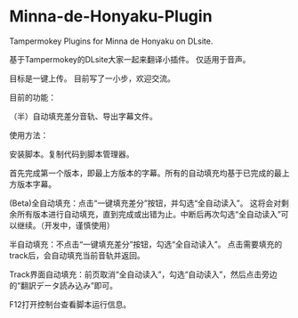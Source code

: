 # Minna-de-Honyaku-Plugin
Tampermokey Plugins for Minna de Honyaku on DLsite.

基于Tampermokey的DLsite大家一起来翻译小插件。
仅适用于音声。

目标是一键上传。
目前写了一小步，欢迎交流。

目前的功能：

（半）自动填充差分音轨、导出字幕文件。

使用方法：

安装脚本。复制代码到脚本管理器。

首先完成第一个版本，即最上方版本的字幕。所有的自动填充均基于已完成的最上方版本字幕。

(Beta)全自动填充：点击“一键填充差分”按钮，并勾选“全自动读入”。
这将会对剩余所有版本进行自动填充，直到完成或出错为止。中断后再次勾选“全自动读入”可以继续。（开发中，谨慎使用）

半自动填充：不点击“一键填充差分”按钮，勾选“全自动读入”。
点击需要填充的track后，会自动填充当前音轨并返回。

Track界面自动填充：前页取消“全自动读入”，勾选“自动读入”，然后点击旁边的“翻訳データ読み込み”即可。

F12打开控制台查看脚本运行信息。



